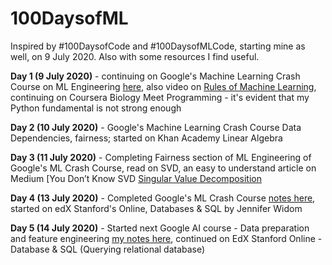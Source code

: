 # 100DaysofML

Inspired by #100DaysofCode and #100DaysofMLCode, starting mine as well, on 9 July 2020.
Also with some resources I find useful.

**Day 1 (9 July 2020)** - continuing on Google's Machine Learning Crash Course on ML Engineering [here](https://developers.google.com/machine-learning), also video on [Rules of Machine Learning](https://developers.google.com/machine-learning/guides/rules-of-ml), continuing on Coursera Biology Meet Programming - it's evident that my Python fundamental is not strong enough

**Day 2 (10 July 2020)** - Google's Machine Learning Crash Course Data Dependencies, fairness; started on Khan Academy Linear Algebra

**Day 3 (11 July 2020)** - Completing Fairness section of ML Engineering of Google's ML Crash Course, read on SVD, an easy to understand article on Medium [You Don’t Know SVD [Singular Value Decomposition](https://towardsdatascience.com/svd-8c2f72e264f)

**Day 4 (13 July 2020)** - Completed Google's ML Crash Course [notes here](https://github.com/ThymeLy/100DaysofML/blob/master/studyNotes/googleML_part3.md), started on edX Stanford's Online, Databases & SQL by Jennifer Widom

**Day 5 (14 July 2020)** - Started next Google AI course - Data preparation and feature engineering [my notes here](github.com/ThymeLy/100DaysofML/blob/master/studyNotes/MLdataprep.md), continued on EdX Stanford Online - Database & SQL (Querying relational database)
